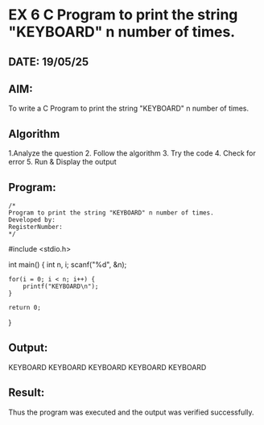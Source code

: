 # EX 6 C Program to print the string "KEYBOARD" n number of times.
## DATE: 19/05/25
## AIM:
To write a C Program to print the string "KEYBOARD" n number of times.

## Algorithm
1.Analyze the question
2. Follow the algorithm
3. Try the code
4.  Check for error
5. Run & Display the output   

## Program:
```
/*
Program to print the string "KEYBOARD" n number of times.
Developed by: 
RegisterNumber:  
*/
```

#include <stdio.h>

int main() {
    int n, i;
    scanf("%d", &n);

    for(i = 0; i < n; i++) {
        printf("KEYBOARD\n");
    }

    return 0;
}

## Output:

KEYBOARD
KEYBOARD
KEYBOARD
KEYBOARD
KEYBOARD


## Result:
Thus the program was executed and the output was verified successfully.
